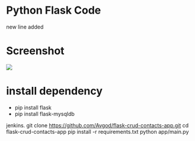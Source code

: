 # Python Flask Code
new line added 
# Screenshot
![](docs/screenshot.png)

# install dependency
- pip install flask
- pip install flask-mysqldb

jenkins.
git clone https://github.com/Avgod/flask-crud-contacts-app.git
cd flask-crud-contacts-app
pip install -r requirements.txt
python app/main.py
